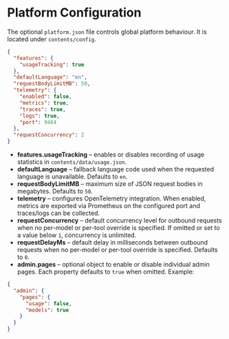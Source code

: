 # Platform Configuration

The optional `platform.json` file controls global platform behaviour. It is located under `contents/config`.

```json
{
  "features": {
    "usageTracking": true
  },
  "defaultLanguage": "en",
  "requestBodyLimitMB": 50,
  "telemetry": {
    "enabled": false,
    "metrics": true,
    "traces": true,
    "logs": true,
    "port": 9464
  },
  "requestConcurrency": 2
}
```

* **features.usageTracking** – enables or disables recording of usage statistics in `contents/data/usage.json`.
* **defaultLanguage** – fallback language code used when the requested language is unavailable. Defaults to `en`.
* **requestBodyLimitMB** – maximum size of JSON request bodies in megabytes. Defaults to `50`.
* **telemetry** – configures OpenTelemetry integration. When enabled, metrics are exported via Prometheus on the configured port and traces/logs can be collected.
* **requestConcurrency** – default concurrency level for outbound requests when no per-model or per-tool override is specified. If omitted or set to a value below `1`, concurrency is unlimited.
* **requestDelayMs** – default delay in milliseconds between outbound requests when no per-model or per-tool override is specified. Defaults to `0`.
* **admin.pages** – optional object to enable or disable individual admin pages. Each property defaults to `true` when omitted. Example:

```json
{
  "admin": {
    "pages": {
      "usage": false,
      "models": true
    }
  }
}
```
